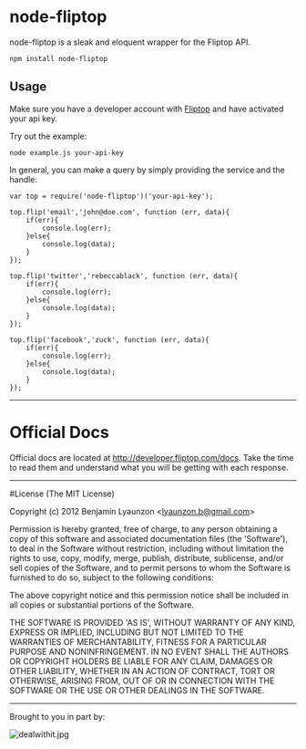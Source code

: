 # node-fliptop



node-fliptop is a sleak and eloquent wrapper for the Fliptop API.

	npm install node-fliptop

## Usage

Make sure you have a developer account with [Fliptop](http://dev.qwerly.com/) and have activated your api key.

Try out the example:

	node example.js your-api-key

In general, you can make a query by simply providing the service and the handle:

	var top = require('node-fliptop')('your-api-key');

	top.flip('email','john@doe.com', function (err, data){
		if(err){
			console.log(err);
		}else{
		 	console.log(data);
		}
	});

	top.flip('twitter','rebeccablack', function (err, data){
		if(err){
			console.log(err);
		}else{
		 	console.log(data);
		}
	});

	top.flip('facebook','zuck', function (err, data){
		if(err){
			console.log(err);
		}else{
		 	console.log(data);
		}
	});

* * *

# Official Docs

Official docs are located at http://developer.fliptop.com/docs. Take the time to read them and understand what you will be getting with each response.

* * *

#License
(The MIT License)

Copyright (c) 2012 Benjamin Lyaunzon &lt;lyaunzon.b@gmail.com&gt;

Permission is hereby granted, free of charge, to any person obtaining a copy of this software and associated documentation files (the 'Software'), to deal in the Software without restriction, including without limitation the rights to use, copy, modify, merge, publish, distribute, sublicense, and/or sell copies of the Software, and to permit persons to whom the Software is furnished to do so, subject to the following conditions:

The above copyright notice and this permission notice shall be included in all copies or substantial portions of the Software.

THE SOFTWARE IS PROVIDED 'AS IS', WITHOUT WARRANTY OF ANY KIND, EXPRESS OR IMPLIED, INCLUDING BUT NOT LIMITED TO THE WARRANTIES OF MERCHANTABILITY, FITNESS FOR A PARTICULAR PURPOSE AND NONINFRINGEMENT. IN NO EVENT SHALL THE AUTHORS OR COPYRIGHT HOLDERS BE LIABLE FOR ANY CLAIM, DAMAGES OR OTHER LIABILITY, WHETHER IN AN ACTION OF CONTRACT, TORT OR OTHERWISE, ARISING FROM, OUT OF OR IN CONNECTION WITH THE SOFTWARE OR THE USE OR OTHER DEALINGS IN THE SOFTWARE. 
* * *	

Brought to you in part by: 

![dealwithit.jpg](http://i.imgur.com/xpvq3.jpg)